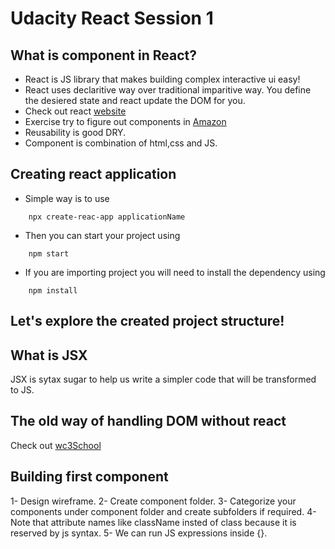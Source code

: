 # Udacity React Session 1

## What is component in React?

- React is JS library that makes building complex interactive ui easy!
- React uses declaritive way over traditional imparitive way. You define the desiered state and react update the DOM for you.
- Check out react [website](https://reactjs.org/)
- Exercise try to figure out components in [Amazon](https://www.amazon.eg/)
- Reusability is good DRY.
- Component is combination of html,css and JS.

## Creating react application

- Simple way is to use 
```
    npx create-reac-app applicationName
```
- Then you can start your project using 
```
    npm start
```
- If you are importing project you will need to install the dependency using 
```
    npm install
```

## Let's explore the created project structure!

## What is JSX

JSX is sytax sugar to help us write a simpler code that will be transformed to JS.

## The old way of handling DOM without react

Check out [wc3School](https://www.w3schools.com/jsref/met_node_appendchild.asp) 

## Building first component

1- Design wireframe.
2- Create component folder.
3- Categorize your components under component folder and create subfolders if required.
4- Note that attribute names like className insted of class because it is reserved by js syntax.
5- We can run JS expressions inside {}.


